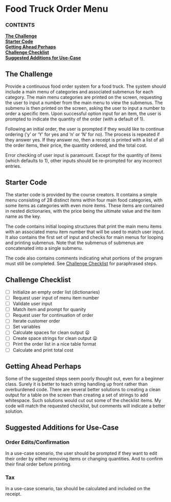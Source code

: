 # Food Truck Order Menu

   ### CONTENTS
**[The Challenge](#the-challenge)**<br>
**[Starter Code](#starter-code)**<br>
**[Getting Ahead Perhaps](#getting-ahead-perhaps)**<br>
**[Challenge Checklist](#challenge-checklist)**<br>
**[Suggested Additions for Use-Case](#suggested-additions-for-use-case)**<br>

## The Challenge

Provide a continuous food order system for a food truck. The system should include a main menu of categories and associated submenus for each category. The main menu categories are printed on the screen, requesting the user to input a number from the main menu to view the submenus. The submenu is then printed on the screen, asking the user to input a number to order a specific item. Upon successful option input for an item, the user is prompted to indicate the quantity of the order (with a default of 1).

Following an initial order, the user is prompted if they would like to continue ordering (‘y’ or ‘Y’ for yes and ‘n’ or ‘N’ for no). The process is repeated if they answer yes. If they answer no, then a receipt is printed with a list of all the order items, their price, the quantity ordered, and the total cost.

Error checking of user input is paramount. Except for the quantity of items (which defaults to 1), other inputs should be re-prompted for any incorrect entries.

## Starter Code

The starter code is provided by the course creators. It contains a simple menu consisting of 28 distinct items within four main food categories, with some items as categories with even more items. These items are contained in nested dictionaries, with the price being the ultimate value and the item name as the key.

The code contains initial looping structures that print the main menu items with an associated menu item number that will be used to match user input. It also contains the first set of input and checks for main menus for looping and printing submenus. Note that the submenus of submenus are concatenated into a single submenu.

The code also contains comments indicating what portions of the program must still be completed. See [Challenge Checklist](#challenge-checklist) for paraphrased steps.

## Challenge Checklist

- [ ] Initialize an empty order list (dictionaries)
- [ ] Request user input of menu item number
- [ ] Validate user input
- [ ] Match item and prompt for quanity
- [ ] Request user for continuation of order
- [ ] Iterate customer order
- [ ] Set variables
- [ ] Calculate spaces for clean output :frowning:
- [ ] Create space strings for clean output :frowning:
- [ ] Print the order list in a nice table format
- [ ] Calculate and print total cost

## Getting Ahead Perhaps

Some of the suggested steps seem poorly thought out, even for a beginner class. Surely it is better to teach string handling up front rather than overburdened code. There are several better solutions to creating a clean output for a table on the screen than creating a set of strings to add whitespace. Such solutions would cut out some of the checklist items. My code will match the requested checklist, but comments will indicate a better solution.

## Suggested Additions for Use-Case

### Order Edits/Confirmation

In a use-case scenario, the user should be prompted if they want to edit their order by either removing items or changing quantities. And to confirm their final order before printing.

### Tax

In a use-case scenario, tax should be calculated and included on the receipt.
